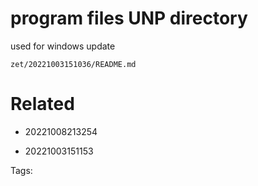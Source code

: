 # program files UNP directory
used for windows update

` zet/20221003151036/README.md `

# Related

- 20221008213254

- 20221003151153


Tags:

    
